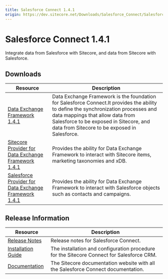 ```yaml
---
title: Salesforce Connect 1.4.1
origin: https://dev.sitecore.net/Downloads/Salesforce_Connect/Salesforce_Connect_1/Salesforce_Connect_1_4_1.aspx
---
```


# Salesforce Connect 1.4.1

Integrate data from Salesforce with Sitecore, and data from Sitecore with Salesforce.

## Downloads

 | Resource | Description |
 | --- | --- |
 | [Data Exchange Framework 1.4.1](https://sitecoredev.azureedge.net/~/media/4804B42B0AB54C12AD42DFB458604093.ashx?date=20170819T014534) | Data Exchange Framework is the foundation for Salesforce Connect.It provides the ability to define the synchronization processes and data mappings that allow data from Salesforce to be exposed in Sitecore, and data from Sitecore to be exposed in Salesforce. |
 | [Sitecore Provider for Data Exchange Framework 1.4.1](https://sitecoredev.azureedge.net/~/media/DF340821683C4AABA7D60420A9155F40.ashx?date=20170819T014536) | Provides the ability for Data Exchange Framework to interact with Sitecore items, marketing taxonomies and xDB. |
 | [Salesforce Provider for Data Exchange Framework 1.4.1](https://sitecoredev.azureedge.net/~/media/AF6A1D5500704450BDB98E56A2841587.ashx?date=20170819T014536) | Provides the ability for Data Exchange Framework to interact with Salesforce objects such as contacts and campaigns. |

## Release Information

 | Resource | Description |
 | --- | --- |
 | [Release Notes](https://dev.sitecore.net:443/downloads/Salesforce%20Connect/Salesforce%20Connect%201/Salesforce%20Connect%201%204%201/Release%20Notes) | Release notes for Salesforce Connect. |
 | [Installation Guide](https://sitecoredev.azureedge.net/~/media/7E7BC548C30E4D5793158A20E03716FF.ashx?date=20190219T101639) | The installation and configuration procedure for the Sitecore Connect for Salesforce CRM. |
 | [Documentation](https://doc.sitecore.com/developers/82/connectors/) | The Sitecore documentation website with all the Salesforce Connect documentation. |